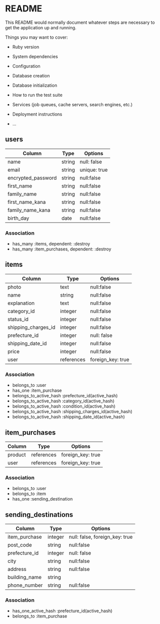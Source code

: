 # README

This README would normally document whatever steps are necessary to get the
application up and running.

Things you may want to cover:

* Ruby version

* System dependencies

* Configuration

* Database creation

* Database initialization

* How to run the test suite

* Services (job queues, cache servers, search engines, etc.)

* Deployment instructions

* ...

## users
|Column|Type|Options|
|------|----|-------|
|name|string|null: false|
|email|string|unique: true|
|encrypted_password|string|null:false|
|first_name|string|null:false|
|family_name|string|null:false|
|first_name_kana|string|null:false|
|family_name_kana|string|null:false|
|birth_day|date|null:false|

### Association
- has_many :items, dependent: :destroy
- has_many :item_purchases, dependent: :destroy

## items
|Column|Type|Options|
|------|----|-------|
|photo|text|null:false|
|name|string|null:false|
|explanation|text|null:false|
|category_id|integer|null:false|
|status_id|integer|null:false|
|shipping_charges_id|integer|null:false|
|prefecture_id|integer|null: false|
|shipping_date_id|integer|null:false|
|price|integer|null:false|
|user|references|foreign_key: true|

### Association
- belongs_to :user
- has_one :item_purchase
- belongs_to_active_hash :prefecture_id(active_hash)
- belongs_to_active_hash :category_id(active_hash)
- belongs_to_active_hash :condition_id(active_hash)
- belongs_to_active_hash :shipping_charges_id(active_hash)
- belongs_to_active_hash :shipping_date_id(active_hash)

## item_purchases
|Column|Type|Options|
|------|----|-------|
|product|references|foreign_key: true|
|user|references|foreign_key: true|

### Association
- belongs_to :user
- belongs_to :item
- has_one :sending_destination


## sending_destinations
|Column|Type|Options|
|------|----|-------|
|item_purchase|integer|null: false, foreign_key: true|
|post_code|string|null:false|
|prefecture_id|integer|null: false|
|city|string|null:false|
|address|string|null:false|
|building_name|string||
|phone_number|string|null:false|

### Association
- has_one_active_hash :prefecture_id(active_hash)
- belongs_to :item_purchase


